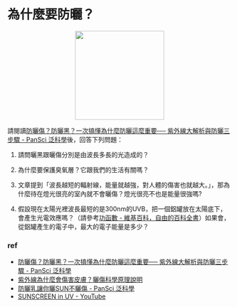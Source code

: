 # 為什麼要防曬？

<p align="center">
	<img src="/home/takagi/Personal_data/Side_Projects/Physicode/每週一題/9_6_2024/img/skin.jpg" alt="" width="200">
</p>

請閱讀[防曬傷？防曬黑？一次搞懂為什麼防曬這麼重要── 紫外線大解析與防曬三步驟 - PanSci 泛科學](https://pansci.asia/archives/144230)後，回答下列問題：


1. 請問曬黑跟曬傷分別是由波長多長的光造成的？

2. 為什麼要保護臭氧層？它跟我們的生活有關嗎？

1. 文章提到「波長越短的輻射線，能量就越強，對人體的傷害也就越大。」，那為什麼待在燈光很亮的室內就不會曬傷？燈光很亮不也是能量很強嗎?

2. 假設現在太陽光裡波長最短的是300nm的UVB，把一個鋁罐放在太陽底下，會產生光電效應嗎？（請參考[功函數 - 維基百科，自由的百科全書](https://zh.wikipedia.org/zh-tw/%E5%8A%9F%E5%87%BD%E6%95%B0)）如果會，從鋁罐產生的電子中，最大的電子能量是多少？

### ref
- [防曬傷？防曬黑？一次搞懂為什麼防曬這麼重要── 紫外線大解析與防曬三步驟 - PanSci 泛科學](https://pansci.asia/archives/144230)
- [紫外線為什麼會傷害皮膚？曬傷科學原理說明](https://helloyishi.com.tw/skin-health/how-ultraviolet-radiation-causes-sunburn-and-tips-to-avoid/)
- [防曬乳讓你曬SUN不曬傷 - PanSci 泛科學](https://pansci.asia/archives/14882)
- [SUNSCREEN in UV - YouTube](https://www.youtube.com/watch?v=GRD-xvlhGMc&t=517s)
